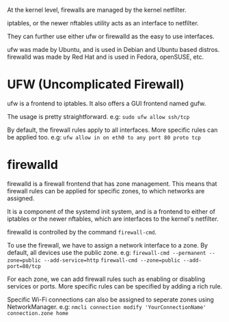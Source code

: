 At the kernel level, firewalls are managed by the kernel netfilter.

iptables, or the newer nftables utility acts as an interface to netfilter.

They can further use either ufw or firewalld as the easy to use interfaces.

ufw was made by Ubuntu, and is used in Debian and Ubuntu based distros.
firewalld was made by Red Hat and is used in Fedora, openSUSE, etc.

# UFW (Uncomplicated Firewall)

ufw is a frontend to iptables. It also offers a GUI frontend named gufw.

The usage is pretty straightforward.
e.g: `sudo ufw allow ssh/tcp`

By default, the firewall rules apply to all interfaces. More specific rules can be applied too.
e.g: `ufw allow in on eth0 to any port 80 proto tcp`

# firewalld
firewalld is a firewall frontend that has zone management. This means that firewall rules can be applied for specific zones, to which networks are assigned.

It is a component of the systemd init system, and is a frontend to either of iptables or the newer nftables, which are interfaces to the kernel's netfilter.

firewalld is controlled by the command `firewall-cmd`.

To use the firewall, we have to assign a network interface to a zone. By default, all devices use the public zone.
e.g:
`firewall-cmd --permanent --zone=public --add-service=http`
`firewall-cmd --zone=public --add-port=80/tcp`

For each zone, we can add firewall rules such as enabling or disabling services or ports. More specific rules can be specified by adding a rich rule.

Specific Wi-Fi connections can also be assigned to seperate zones using NetworkManager.
e.g: `nmcli connection modify 'YourConnectionName' connection.zone home`